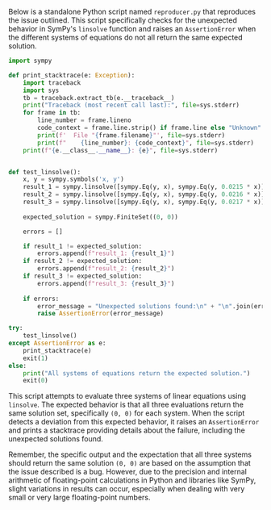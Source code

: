 Below is a standalone Python script named `reproducer.py` that reproduces the issue outlined. This script specifically checks for the unexpected behavior in SymPy's `linsolve` function and raises an `AssertionError` when the different systems of equations do not all return the same expected solution.

```python
import sympy

def print_stacktrace(e: Exception):
    import traceback
    import sys
    tb = traceback.extract_tb(e.__traceback__)
    print("Traceback (most recent call last):", file=sys.stderr)
    for frame in tb:
        line_number = frame.lineno
        code_context = frame.line.strip() if frame.line else "Unknown"
        print(f'  File "{frame.filename}"', file=sys.stderr)
        print(f"    {line_number}: {code_context}", file=sys.stderr)
    print(f"{e.__class__.__name__}: {e}", file=sys.stderr)


def test_linsolve():
    x, y = sympy.symbols('x, y')
    result_1 = sympy.linsolve([sympy.Eq(y, x), sympy.Eq(y, 0.0215 * x)], (x, y))
    result_2 = sympy.linsolve([sympy.Eq(y, x), sympy.Eq(y, 0.0216 * x)], (x, y))
    result_3 = sympy.linsolve([sympy.Eq(y, x), sympy.Eq(y, 0.0217 * x)], (x, y))
    
    expected_solution = sympy.FiniteSet((0, 0))

    errors = []

    if result_1 != expected_solution:
        errors.append(f"result_1: {result_1}")
    if result_2 != expected_solution:
        errors.append(f"result_2: {result_2}")
    if result_3 != expected_solution:
        errors.append(f"result_3: {result_3}")
    
    if errors:
        error_message = "Unexpected solutions found:\n" + "\n".join(errors)
        raise AssertionError(error_message)

try:
    test_linsolve()
except AssertionError as e:
    print_stacktrace(e)
    exit(1)
else:
    print("All systems of equations return the expected solution.")
    exit(0)
```

This script attempts to evaluate three systems of linear equations using `linsolve`. The expected behavior is that all three evaluations return the same solution set, specifically `(0, 0)` for each system. When the script detects a deviation from this expected behavior, it raises an `AssertionError` and prints a stacktrace providing details about the failure, including the unexpected solutions found.

Remember, the specific output and the expectation that all three systems should return the same solution `(0, 0)` are based on the assumption that the issue described is a bug. However, due to the precision and internal arithmetic of floating-point calculations in Python and libraries like SymPy, slight variations in results can occur, especially when dealing with very small or very large floating-point numbers.